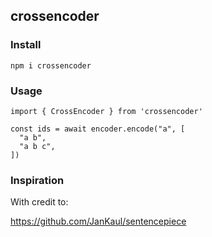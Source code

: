 ## crossencoder

### Install

```
npm i crossencoder
```

### Usage

```
import { CrossEncoder } from 'crossencoder'

const ids = await encoder.encode("a", [
  "a b",
  "a b c",
])
```

### Inspiration

With credit to:

https://github.com/JanKaul/sentencepiece
